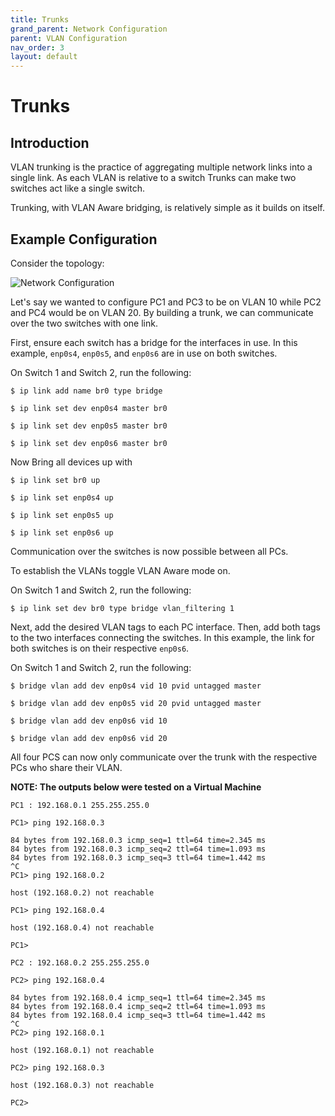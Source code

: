 ```yaml
---
title: Trunks
grand_parent: Network Configuration
parent: VLAN Configuration
nav_order: 3
layout: default
---
```


# Trunks

## Introduction

VLAN trunking is the practice of aggregating multiple network
links into a single link. As each VLAN is relative to a switch Trunks
can make two switches act like a single switch.

Trunking, with VLAN Aware bridging, is relatively simple
as it builds on itself.

## Example Configuration

Consider the topology:

![Network Configuration](../../Images/ImagesForNetworkConfiguration/ImageOneForTrunking.png)

Let's say we wanted to configure PC1 and PC3 to be on VLAN 10
while PC2 and PC4 would be on VLAN 20. By building a trunk, we
can communicate over the two switches with one link.

First, ensure each switch has a bridge for the interfaces in use.
In this example, `enp0s4`, `enp0s5`, and `enp0s6` are in use
on both switches.

On Switch 1 and Switch 2, run the following:

```
$ ip link add name br0 type bridge

$ ip link set dev enp0s4 master br0

$ ip link set dev enp0s5 master br0

$ ip link set dev enp0s6 master br0
```

Now Bring all devices up with

```
$ ip link set br0 up

$ ip link set enp0s4 up

$ ip link set enp0s5 up

$ ip link set enp0s6 up
```

Communication over the switches is now possible between all PCs.

To establish the VLANs toggle VLAN Aware mode on.

On Switch 1 and Switch 2, run the following:

```
$ ip link set dev br0 type bridge vlan_filtering 1
```

Next, add the desired VLAN tags to each PC interface.
Then, add both tags to the two interfaces connecting the switches.
In this example, the link for both switches is on their respective `enp0s6`.

On Switch 1 and Switch 2, run the following:

```
$ bridge vlan add dev enp0s4 vid 10 pvid untagged master

$ bridge vlan add dev enp0s5 vid 20 pvid untagged master

$ bridge vlan add dev enp0s6 vid 10

$ bridge vlan add dev enp0s6 vid 20

```

All four PCS can now only communicate over the trunk
with the respective PCs who share their VLAN.

**NOTE: The outputs below were tested on a Virtual Machine**

```
PC1 : 192.168.0.1 255.255.255.0

PC1> ping 192.168.0.3

84 bytes from 192.168.0.3 icmp_seq=1 ttl=64 time=2.345 ms
84 bytes from 192.168.0.3 icmp_seq=2 ttl=64 time=1.093 ms
84 bytes from 192.168.0.3 icmp_seq=3 ttl=64 time=1.442 ms
^C
PC1> ping 192.168.0.2

host (192.168.0.2) not reachable

PC1> ping 192.168.0.4

host (192.168.0.4) not reachable

PC1>
```

```
PC2 : 192.168.0.2 255.255.255.0

PC2> ping 192.168.0.4

84 bytes from 192.168.0.4 icmp_seq=1 ttl=64 time=2.345 ms
84 bytes from 192.168.0.4 icmp_seq=2 ttl=64 time=1.093 ms
84 bytes from 192.168.0.4 icmp_seq=3 ttl=64 time=1.442 ms
^C
PC2> ping 192.168.0.1

host (192.168.0.1) not reachable

PC2> ping 192.168.0.3

host (192.168.0.3) not reachable

PC2>
```
